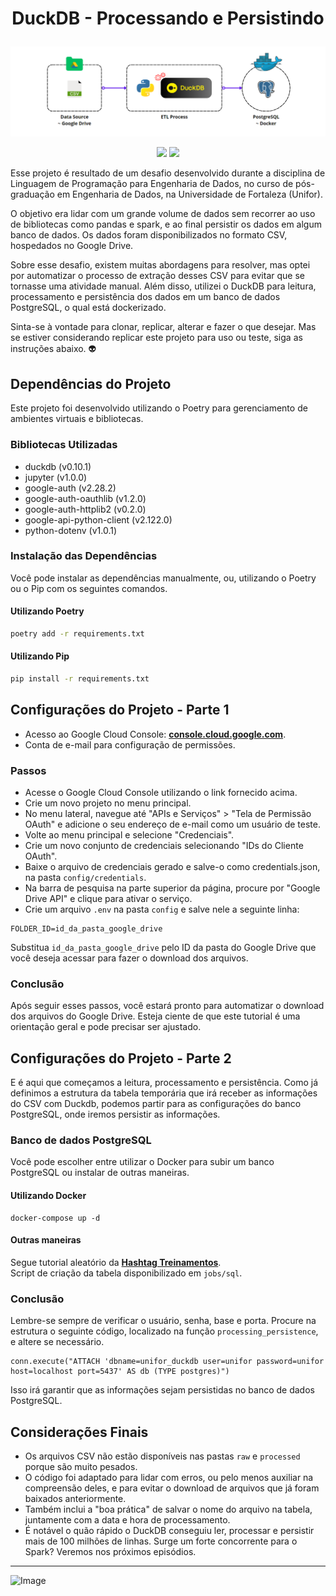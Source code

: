 # <p align="center">DuckDB - Processando e Persistindo</p>

![Diagram](https://github.com/tonsatomicos/dpp-duckdb-processing-persistence/blob/main/assets/diagram.png?raw=true)

<p align="center">
<img src="http://img.shields.io/static/v1?label=LICENCA&message=...&color=GREEN&style=for-the-badge"/>     
<img src="http://img.shields.io/static/v1?label=STATUS&message=N/A&color=GREEN&style=for-the-badge"/>
</p>

Esse projeto é resultado de um desafio desenvolvido durante a disciplina de Linguagem de Programação para Engenharia de Dados, no curso de pós-graduação em Engenharia de Dados, na Universidade de Fortaleza (Unifor).

O objetivo era lidar com um grande volume de dados sem recorrer ao uso de bibliotecas como pandas e spark, e ao final persistir os dados em algum banco de dados. Os dados foram disponibilizados no formato CSV, hospedados no Google Drive.

Sobre esse desafio, existem muitas abordagens para resolver, mas optei por automatizar o processo de extração desses CSV para evitar que se tornasse uma atividade manual. Além disso, utilizei o DuckDB para leitura, processamento e persistência dos dados em um banco de dados PostgreSQL, o qual está dockerizado.

Sinta-se à vontade para clonar, replicar, alterar e fazer o que desejar. Mas se estiver considerando replicar este projeto para uso ou teste, siga as instruções abaixo. :alien:

## Dependências do Projeto

Este projeto foi desenvolvido utilizando o Poetry para gerenciamento de ambientes virtuais e bibliotecas.

### Bibliotecas Utilizadas

- duckdb (v0.10.1)
- jupyter (v1.0.0)
- google-auth (v2.28.2)
- google-auth-oauthlib (v1.2.0)
- google-auth-httplib2 (v0.2.0)
- google-api-python-client (v2.122.0)
- python-dotenv (v1.0.1)

### Instalação das Dependências

Você pode instalar as dependências manualmente, ou, utilizando o Poetry ou o Pip com os seguintes comandos.

#### Utilizando Poetry

```bash
poetry add -r requirements.txt

```

#### Utilizando Pip

```bash
pip install -r requirements.txt

```

## Configurações do Projeto - Parte 1

- Acesso ao Google Cloud Console: **<a href="https://console.cloud.google.com">console.cloud.google.com</a>**.
- Conta de e-mail para configuração de permissões.

### Passos

- Acesse o Google Cloud Console utilizando o link fornecido acima.
- Crie um novo projeto no menu principal.
- No menu lateral, navegue até "APIs e Serviços" > "Tela de Permissão OAuth" e adicione o seu endereço de e-mail como um usuário de teste.
- Volte ao menu principal e selecione "Credenciais".
- Crie um novo conjunto de credenciais selecionando "IDs do Cliente OAuth".
- Baixe o arquivo de credenciais gerado e salve-o como credentials.json, na pasta <code>config/credentials</code>.
- Na barra de pesquisa na parte superior da página, procure por "Google Drive API" e clique para ativar o serviço.</li>
- Crie um arquivo <code>.env</code> na pasta <code>config</code> e salve nele a seguinte linha:
<pre><code>FOLDER_ID=id_da_pasta_google_drive</code></pre>
Substitua <code>id_da_pasta_google_drive</code> pelo ID da pasta do Google Drive que você deseja acessar para fazer o download dos arquivos.

### Conclusão
Após seguir esses passos, você estará pronto para automatizar o download dos arquivos do Google Drive. Esteja ciente de que este tutorial é uma orientação geral e pode precisar ser ajustado.

## Configurações do Projeto - Parte 2

E é aqui que começamos a leitura, processamento e persistência. Como já definimos a estrutura da tabela temporária que irá receber as informações do CSV com Duckdb, podemos partir para as configurações do banco PostgreSQL, onde iremos persistir as informações.

### Banco de dados PostgreSQL

Você pode escolher entre utilizar o Docker para subir um banco PostgreSQL ou instalar de outras maneiras.

#### Utilizando Docker

<pre><code>docker-compose up -d</code></pre>

#### Outras maneiras

Segue tutorial aleatório da **<a href="https://youtu.be/L_2l8XTCPAE?si=-OJ21qv_48BgHFq2">Hashtag Treinamentos</a>**. <br>Script de criação da tabela disponibilizado em <code>jobs/sql</code>.

### Conclusão

Lembre-se sempre de verificar o usuário, senha, base e porta. Procure na estrutura o seguinte código, localizado na função <code>processing_persistence</code>, e altere se necessário.

<pre><code>conn.execute("ATTACH 'dbname=unifor_duckdb user=unifor password=unifor host=localhost port=5437' AS db (TYPE postgres)")</code></pre>

Isso irá garantir que as informações sejam persistidas no banco de dados PostgreSQL.</p>


## Considerações Finais

- Os arquivos CSV não estão disponíveis nas pastas <code>raw</code> e <code>processed</code> porque são muito pesados.
- O código foi adaptado para lidar com erros, ou pelo menos auxiliar na compreensão deles, e para evitar o download de arquivos que já foram baixados anteriormente.
- Também inclui a "boa prática" de salvar o nome do arquivo na tabela, juntamente com a data e hora de processamento.
- É notável o quão rápido o DuckDB conseguiu ler, processar e persistir mais de 100 milhões de linhas. Surge um forte concorrente para o Spark? Veremos nos próximos episódios.

<hr>

![Image](https://i.imgur.com/p4vnGAN.gif)
